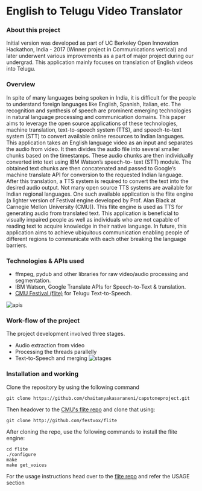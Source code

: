 # English to Telugu Video Translator
### About this project
Initial version was developed as part of UC Berkeley Open Innovation Hackathon, India - 2017 (Winner project in Communications vertical) and later underwent various improvements as a part of major project during our undergrad. This application mainly focuses on translation of English videos into Telugu. 

### Overview
In spite of many languages being spoken in India, it is difficult for the people to understand foreign languages like English, Spanish, Italian, etc. The recognition and synthesis of speech are prominent emerging technologies in natural language processing and communication domains. This paper aims to leverage the open source applications of these technologies, machine translation, text-to-speech system (TTS), and speech-to-text system (STT) to convert available online resources to Indian languages. This application takes an English language video as an input and separates the audio
from video. It then divides the audio file into several smaller
chunks based on the timestamps. These audio chunks are then
individually converted into text using IBM Watson’s speech-to-
text (STT) module. The obtained text chunks are then
concatenated and passed to Google’s machine translate API for
conversion to the requested Indian language. After this
translation, a TTS system is required to convert the text into
the desired audio output. Not many open source TTS systems
are available for Indian regional languages. One such available
application is the flite engine (a lighter version of Festival
engine developed by Prof. Alan Black at Carnegie Mellon
University (CMU)). This flite engine is used as TTS for
generating audio from translated text. This application is beneficial to visually impaired
people as well as individuals who are not capable of reading
text to acquire knowledge in their native language. In future,
this application aims to achieve ubiquitous communication
enabling people of different regions to communicate with each
other breaking the language barriers.

### Technologies & APIs used
- ffmpeg, pydub and other libraries for raw video/audio processing and segmentation.
- IBM Watson, Google Translate APIs for Speech-to-Text & translation.
- [CMU Festival (flite)](https://github.com/festvox/flite) for Telugu Text-to-Speech.

![apis](https://github.com/chaitanyakasaraneni/capstoneproject/blob/master/images/api.PNG "APIs used")

### Work-flow of the project
The project development involved three stages.
 - Audio extraction from video
 - Processing the threads parallelly
 - Text-to-Speech and merging
![stages](https://github.com/chaitanyakasaraneni/capstoneproject/blob/master/images/stage.PNG "Work flow")

### Installation and working
Clone the repository by using the following command
```
git clone https://github.com/chaitanyakasaraneni/capstoneproject.git
```
Then headover to the [CMU's flite repo](https://github.com/festvox/flite) and clone that using:
```
git clone http://github.com/festvox/flite
```
After cloning the repo, use the following commands to install the flite engine:
```
cd flite
./configure
make
make get_voices
```
For the usage instructions head over to the [flite repo](https://github.com/festvox/flite) and refer the USAGE section
